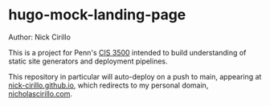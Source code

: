 # hugo-mock-landing-page

Author: Nick Cirillo

This is a project for Penn's [CIS 3500](https://togetherwe.dev/) intended to build understanding of static site generators and deployment pipelines.

This repository in particular will auto-deploy on a push to main, appearing at [nick-cirillo.github.io](https://nick-cirillo.github.io/hugo-mock-landing-page-autodeployed), which redirects to my personal domain, [nicholascirillo.com](https://nicholascirillo.com/hugo-mock-landing-page-autodeployed). 